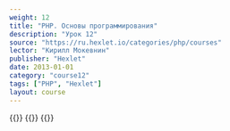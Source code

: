 ```yaml
---
weight: 12
title: "PHP. Основы программирования"
description: "Урок 12"
source: "https://ru.hexlet.io/categories/php/courses"
lector: "Кирилл Мокевнин"
publisher: "Hexlet"
date: 2013-01-01
category: "course12"
tags: ["PHP", "Hexlet"]
layout: course
---
```

{{<players>}}
    {{<protonvideo c560bd5632dedeb95dac0de8e8efa3e2>}}
{{</players>}}
